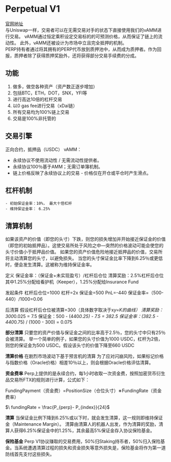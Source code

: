 # Perpetual V1
   [官网地址](https://perp.exchange/t/BTC:USDC)  
   与Uniswap一样，交易者可以在无需交易对手的状态下直接使用我们的vAMM进行交易。 vAMM通过恒定乘积设定交易标的的可预测价格，从而保证了链上的流动性。 此外，vAMM还被设计为市场中立且完全抵押的机制。  
   PERP持有者通过将其拥有的PERP代币放到质押池中，从而成为质押者。作为回报，质押者除了获得质押奖励外，还将获得部分交易手续费的分成。  

 ## 功能
  1. 做多，做空各种资产（资产数正逐步增加）
  2. 包括BTC，ETH，DOT，SNX，YFI等
  3. 进行高达10倍的杠杆交易
  4. 以0 gas fee进行交易（xDai链）
  5. 所有交易均为100%链上交易
  6. 交易是100%非托管的


 ## 交易引擎
 正向合约，抵押品（USDC）
 vAMM： 
 - 永续协议不使用流动性 / 无需流动性提供者。
 - 永续协议100％基于AMM；无需订单簿机制。
 - 链上价格反映了永续协议上的交易 - 价格仅在开仓或平仓时产生滑点。

 ## 杠杆机制
    - 初始保证金率：10%， 最大十倍杠杆
    - 维持保证金率： 6.25% 

 ## 清算机制

 如果该资产的价值（即您的头寸）下跌，则您的损失增加并开始接近保证金的价值（即您的初始抵押品）。这使交易所处于风险之中—突然的价格波动可能会使您的头寸价值小于抵押品价值。 如果您的资产价值危险地接近抵押品的价值，交易所将主动清算您的头寸，以避免损失。
 当您的头寸保证金比率下降到6.25％或更低时，便会发生清算。这被称为维持保证金率。

 定义
保证金率：（保证金+未实现盈亏）/杠杆后仓位
清算奖励：2.5%杠杆后仓位 
其中1.25%分配给看护机（Keeper），1.25%分配给Insurance Fund

发起条件
杠杆后仓位=1000
杠杆=2x
保证金=500
PnL=-440
保证金率=（500-440）/1000=0.06

后清算
假设杠杆后仓位被清算=300（具体数字取决于x*y=K的曲线）
清算奖励：300*0.025 = 7.5
保证金：500 - (440*0.25) - 7.5 = 382.5
保证金率：(382.5 - 440*0.75) / (1000 - 300) = 0.075



**部分清算**
只要您的资产价值与保证金之间的比率高于2.5％，您的头寸中只有25％会被清算。
举一个简单的例子，如果您的头寸价值为1000 USDC，杠杆为2倍，则您的保证金为500 USDC。假设该头寸的价值下降至660 USDC

**清算价格**
在剧烈市场波动下基于预言机的清算
为了应对闪崩风险，如果标记价格与指数价格（Oracle价格）相差10％以上，则会根据Oracle价格评估清算。



 
  **资金费率**
Perp上提供的是永续合约，每1小时收取一次资金费，按照加密货币衍生品交易所FTX的规则进行计算，公式如下：

FundingPayment（资金费）=PositionSize（仓位头寸）∗FundingRate（资金费率）

$\ fundingRate = \frac{P_{perp}- P_{index}}{24}$   


**清算**
当保证金比例下降到6.25%或以下时，就会发生清算，这一规则即维持保证金（Maintenance Margin）。
清算由清算人的机器人出发，作为清算的奖励，清算人获得6.25%保证金中的1.25%，其余最高5%保证金存入协议保险基金。

**保险基金**
Perp V1协议赚取的交易费用，50%归Staking持币者，50%归入保险基金。当系统遭遇清算过程的损失和资金损失等意外损失是，保险基金将作为第一道防线首先支付这些损失。  